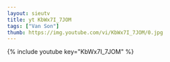 ```yaml
--- 
layout: sieutv
title: yt KbWx7I_7JOM
tags: ["Van Son"]
thumb: https://img.youtube.com/vi/KbWx7I_7JOM/0.jpg
---
```

{% include youtube key="KbWx7I_7JOM" %} 
